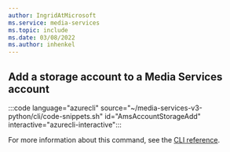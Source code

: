 ```yaml
---
author: IngridAtMicrosoft
ms.service: media-services 
ms.topic: include
ms.date: 03/08/2022
ms.author: inhenkel
---
```


<!--Add a storage account to a media services account-->

## Add a storage account to a Media Services account

:::code language="azurecli" source="~/media-services-v3-python/cli/code-snippets.sh" id="AmsAccountStorageAdd" interactive="azurecli-interactive":::

For more information about this command, see the [CLI reference](/cli/azure/ams/account/storage?view=azure-cli-latest#az-ams-account-storage-add).
